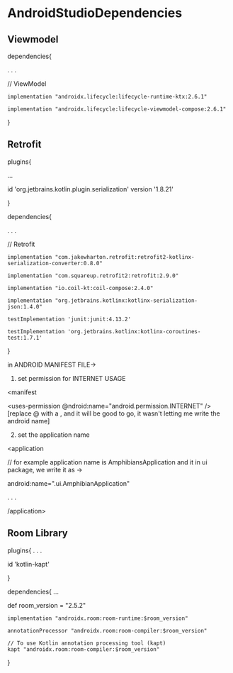 # AndroidStudioDependencies


## Viewmodel

dependencies{

. . . 

// ViewModel
    
    implementation "androidx.lifecycle:lifecycle-runtime-ktx:2.6.1" 
    
    implementation "androidx.lifecycle:lifecycle-viewmodel-compose:2.6.1"
    
 
}

## Retrofit

plugins{ 

...

 id 'org.jetbrains.kotlin.plugin.serialization' version '1.8.21'

 }

 dependencies{

 . . .

// Retrofit
    
    implementation "com.jakewharton.retrofit:retrofit2-kotlinx-serialization-converter:0.8.0" 
    
    implementation "com.squareup.retrofit2:retrofit:2.9.0"
    
    implementation "io.coil-kt:coil-compose:2.4.0"
    
    implementation "org.jetbrains.kotlinx:kotlinx-serialization-json:1.4.0"

    testImplementation 'junit:junit:4.13.2'
    
    testImplementation 'org.jetbrains.kotlinx:kotlinx-coroutines-test:1.7.1'


 }

 in ANDROID MANIFEST FILE->
1) set permission for INTERNET USAGE

<manifest

   <uses-permission @ndroid:name="android.permission.INTERNET" />  [replace @ with a , and it will be good to go, it wasn't letting me write the android name]

2) set the application name

<application 

// for example application name is AmphibiansApplication and it in ui package, we write it as ->

android:name=".ui.AmphibianApplication"

. . .

/application>

</manifest>

## Room Library

plugins{
. . .

 id 'kotlin-kapt'
 
 }

 dependencies{
 ...
 
 def room_version = "2.5.2"
 
    implementation "androidx.room:room-runtime:$room_version"
    
    annotationProcessor "androidx.room:room-compiler:$room_version"

    // To use Kotlin annotation processing tool (kapt)
    kapt "androidx.room:room-compiler:$room_version"
 }
